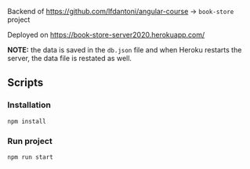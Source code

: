 Backend of https://github.com/lfdantoni/angular-course -> `book-store` project

Deployed on https://book-store-server2020.herokuapp.com/

**NOTE:** the data is saved in the `db.json` file and when Heroku restarts the server, the data file is restated as well.

## Scripts

### Installation
```
npm install
```

### Run project
```
npm run start
```